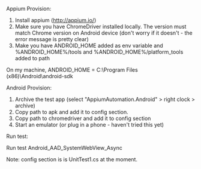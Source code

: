 Appium Provision:

1. Install appium (http://appium.io/)
2. Make sure you have ChromeDriver installed locally. The version must match Chrome version on Android device (don't worry if it doesn't - the error message is pretty clear)
3. Make you have ANDROID_HOME added as env variable and %ANDROID_HOME%/tools and %ANDROID_HOME%/platform_tools added to path

On my machine, ANDROID_HOME = C:\Program Files (x86)\Android\android-sdk

Android Provision:

1. Archive the test app (select "AppiumAutomation.Android" > right clock > archive)
2. Copy path to apk and add it to config section.
3. Copy path to chromedriver and add it to config section
4. Start an emulator (or plug in a phone - haven't tried this yet)

Run test: 

Run test Android_AAD_SystemWebView_Async

Note: config section is is UnitTest1.cs at the moment.

